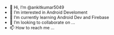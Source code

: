 - 👋 Hi, I’m @ankitkumar5049
- 👀 I’m interested in Android Develoment
- 🌱 I’m currently learning Android Dev and Firebase
- 💞️ I’m looking to collaborate on ...
- 📫 How to reach me ...

<!---
ankitkumar5049/ankitkumar5049 is a ✨ special ✨ repository because its `README.md` (this file) appears on your GitHub profile.
You can click the Preview link to take a look at your changes.
--->
